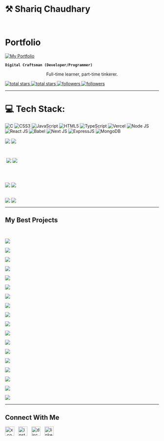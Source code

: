 <h1>⚒️ Shariq Chaudhary</h1>
<br />

# Portfolio
[![My Portfolio](https://img.shields.io/badge/My%20Portfolio-Click%20Here-blue?style=for-the-badge)](https://portfolio-sigma-rose-22.vercel.app/)

**`Digital Craftsman (Developer/Programmer)`**

<p align="center">Full-time learner, part-time tinkerer.</p>
<p align="left">
  <a href="https://github.com/0xshariq?tab=repositories&sort=stargazers#gh-light-mode-only">
    <img alt="total stars" title="Total stars on GitHub" src="https://custom-icon-badges.demolab.com/github/stars/0xshariq?color=3ea97d&style=for-the-badge&labelColor=40b682&logo=star#gh-light-mode-only">
  </a>
  
  <a href="https://github.com/0xshariq?tab=repositories&sort=stargazers#gh-dark-mode-only">
    <img alt="total stars" title="Total stars on GitHub" src="https://custom-icon-badges.demolab.com/github/stars/0xshariq?color=655489&style=for-the-badge&labelColor=c691e9&logo=star#gh-dark-mode-only">
  </a>
  
  <a href="https://github.com/0xshariq?tab=followers#gh-light-mode-only">
    <img alt="followers" title="Follow me on Github" src="https://custom-icon-badges.demolab.com/github/followers/0xshariq?color=2c4954&labelColor=2c3e50&style=for-the-badge&logo=person-add&label=Followers#gh-light-mode-only">
  </a>
    
  <a href="https://github.com/0xshariq?tab=followers#gh-dark-mode-only">
    <img alt="followers" title="Follow me on Github" src="https://custom-icon-badges.demolab.com/github/followers/0xshariq?color=dacc84&labelColor=f9e692&style=for-the-badge&logo=person-add&label=Followers#gh-dark-mode-only">
  </a>
</p>

---

# 💻 Tech Stack:
![C](https://img.shields.io/badge/c-%2300599C.svg?style=for-the-badge&logo=c&logoColor=white)
![CSS3](https://img.shields.io/badge/css3-%231572B6.svg?style=for-the-badge&logo=css3&logoColor=white)
![JavaScript](https://img.shields.io/badge/javascript-%23323330.svg?style=for-the-badge&logo=javascript&logoColor=%23F7DF1E)
![HTML5](https://img.shields.io/badge/html5-%23E34F26.svg?style=for-the-badge&logo=html5&logoColor=white)
![TypeScript](https://img.shields.io/badge/typescript-%23007ACC.svg?style=for-the-badge&logo=typescript&logoColor=white)
![Vercel](https://img.shields.io/badge/vercel-%23000000.svg?style=for-the-badge&logo=vercel&logoColor=white)
![Node JS](https://img.shields.io/badge/node.js-6DA55F?style=for-the-badge&logo=node.js&logoColor=white)
![React JS](https://img.shields.io/badge/react-%2320232a.svg?style=for-the-badge&logo=react&logoColor=%2361DAFB)
![Babel](https://img.shields.io/badge/Babel-F9DC3e?style=for-the-badge&logo=babel&logoColor=black)
![Next JS](https://img.shields.io/badge/next.js-%2320232a.svg?style=for-the-badge&logo=next.js&logoColor=%2361DAFB)
![ExpressJS](https://img.shields.io/badge/express.js-%23404d59.svg?style=for-the-badge&logo=express&logoColor=%2361DAFB)
![MongoDB](https://img.shields.io/badge/mongodb-%234ea94b.svg?style=for-the-badge&logo=mongodb&logoColor=white)

<p><a href="https://github.com/0xshariq#gh-dark-mode-only" target="_blank"><img align="center" src="https://github-readme-stats.vercel.app/api/top-langs/?username=0xshariq&langs_count=6&show_icon=true&theme=nightowl#gh-dark-mode-only"></a>
  <a href="https://github.com/0xshariq#gh-light-mode-only" target="_blank"><img align="center" src="https://github-readme-stats.vercel.app/api/top-langs/?username=0xshariq&langs_count=6&show_icon=true&theme=vue#gh-light-mode-only"></a>
</p>

<br />

<p>&nbsp;<a href="https://github.com/0xshariq#gh-dark-mode-only" target="_blank"><img align="center" src="https://github-readme-stats.vercel.app/api?username=0xshariq&count_private=true&show_icons=true&theme=nightowl#gh-dark-mode-only"></a>
<a href="https://github.com/0xshariq#gh-light-mode-only" target="_blank"><img align="center" src="https://github-readme-stats.vercel.app/api?username=0xshariq&count_private=true&show_icons=true&theme=vue#gh-light-mode-only"></a>
</p>
<br>
<br />

<p><a href="https://github.com/0xshariq#gh-dark-mode-only" target="_blank"><img align="center" src="https://github-readme-streak-stats-seven-chi.vercel.app?user=0xshariq&theme=nightowl#gh-dark-mode-only"></a>
<a href="https://github.com/0xshariq#gh-light-mode-only" target="_blank"><img align="center" src="https://github-readme-streak-stats-seven-chi.vercel.app?user=0xshariq&theme=vue#gh-light-mode-only"></a>
<br/>
<br />

<p><a href="https://github.com/0xshariq#gh-dark-mode-only" target="_blank"><img align="center" src="https://github-readme-activity-graph.vercel.app/graph?username=0xshariq&theme=nightowl#gh-dark-mode-only"></a>
<a href="https://github.com/0xshariq#gh-light-mode-only" target="_blank"><img align="center" src="https://github-readme-activity-graph.vercel.app/graph?username=0xshariq&theme=vue#gh-light-mode-only"></a>
<br/>

---
<h2>My Best Projects</h2>
<br />
<p><a href="https://github.com/0xshariq/quran-next-app#gh-dark-mode-only" target="_blank"><img align="center" src="https://github-readme-stats.vercel.app/api/pin/?username=0xshariq&repo=quran-next-app&theme=nightowl#gh-dark-mode-only"></a>
<p><a href="https://github.com/0xshariq/quran-next-app#gh-light-mode-only" target="_blank"><img align="center" src="https://github-readme-stats.vercel.app/api/pin/?username=0xshariq&repo=quran-next-app&theme=vue#gh-light-mode-only"></a>
<br />

<p><a href="https://github.com/0xshariq/extra-care-medical-center#gh-dark-mode-only" target="_blank"><img align="center" src="https://github-readme-stats.vercel.app/api/pin/?username=0xshariq&repo=extra-care-medical-center&theme=nightowl#gh-dark-mode-only"></a>
<p><a href="https://github.com/0xshariq/extra-care-medical-center#gh-light-mode-only" target="_blank"><img align="center" src="https://github-readme-stats.vercel.app/api/pin/?username=0xshariq&repo=extra-care-medical-center&theme=vue#gh-light-mode-only"></a>
<br />
<p><a href="https://github.com/0xshariq/service-website#gh-dark-mode-only" target="_blank"><img align="center" src="https://github-readme-stats.vercel.app/api/pin/?username=0xshariq&repo=service-website&theme=nightowl#gh-dark-mode-only"></a>
<p><a href="https://github.com/0xshariq/service-website#gh-light-mode-only" target="_blank"><img align="center" src="https://github-readme-stats.vercel.app/api/pin/?username=0xshariq&repo=service-website&theme=vue#gh-light-mode-only"></a>
<br/>
<p><a href="https://github.com/0xshariq/portfolio-website#gh-dark-mode-only" target="_blank"><img align="center" src="https://github-readme-stats.vercel.app/api/pin/?username=0xshariq&repo=portfolio-website&theme=nightowl#gh-dark-mode-only"></a>
<p><a href="https://github.com/0xshariq/portfolio-website#gh-light-mode-only" target="_blank"><img align="center" src="https://github-readme-stats.vercel.app/api/pin/?username=0xshariq&repo=portfolio-website&theme=vue#gh-light-mode-only"></a>
<br/>
<p><a href="https://github.com/0xshariq/saas-landing-page-app#gh-dark-mode-only" target="_blank"><img align="center" src="https://github-readme-stats.vercel.app/api/pin/?username=0xshariq&repo=saas-landing-page-app&theme=nightowl#gh-dark-mode-only"></a>
<p><a href="https://github.com/0xshariq/saas-landing-page-app#gh-light-mode-only" target="_blank"><img align="center" src="https://github-readme-stats.vercel.app/api/pin/?username=0xshariq&repo=saas-landing-page-app&theme=vue#gh-light-mode-only"></a>
<br/>
<p><a href="https://github.com/0xshariq/api-docs#gh-dark-mode-only" target="_blank"><img align="center" src="https://github-readme-stats.vercel.app/api/pin/?username=0xshariq&repo=api-docs&theme=nightowl#gh-dark-mode-only"></a>
<p><a href="https://github.com/0xshariq/api-docs#gh-light-mode-only" target="_blank"><img align="center" src="https://github-readme-stats.vercel.app/api/pin/?username=0xshariq&repo=api-docs&theme=vue#gh-light-mode-only"></a>
<br/>
<p><a href="https://github.com/0xshariq/weather-api#gh-dark-mode-only" target="_blank"><img align="center" src="https://github-readme-stats.vercel.app/api/pin/?username=0xshariq&repo=weather-api&theme=nightowl#gh-dark-mode-only"></a>
<p><a href="https://github.com/0xshariq/weather-api#gh-light-mode-only" target="_blank"><img align="center" src="https://github-readme-stats.vercel.app/api/pin/?username=0xshariq&repo=weather-api&theme=vue#gh-light-mode-only"></a>
<br/>
<p><a href="https://github.com/0xshariq/quran-api#gh-dark-mode-only" target="_blank"><img align="center" src="https://github-readme-stats.vercel.app/api/pin/?username=0xshariq&repo=quran-api&theme=nightowl#gh-dark-mode-only"></a>
<p><a href="https://github.com/0xshariq/quran-api#gh-light-mode-only" target="_blank"><img align="center" src="https://github-readme-stats.vercel.app/api/pin/?username=0xshariq&repo=quran-api&theme=vue#gh-light-mode-only"></a>
<br/>
<p><a href="https://github.com/0xshariq/user_authentication_api#gh-dark-mode-only" target="_blank"><img align="center" src="https://github-readme-stats.vercel.app/api/pin/?username=0xshariq&repo=user_authentication_api&theme=nightowl#gh-dark-mode-only"></a>
<p><a href="https://github.com/0xshariq/user_authentication_api#gh-light-mode-only" target="_blank"><img align="center" src="https://github-readme-stats.vercel.app/api/pin/?username=0xshariq&repo=user_authentication_api&theme=vue#gh-light-mode-only"></a>

---
<h2>Connect With Me</h2>
<p align="left">
<a href="https://x.com/Sharique_Ch" target="_blank"><img align="left" width="30px" style="padding-right:10px;" src="https://raw.githubusercontent.com/rahuldkjain/github-profile-readme-generator/master/src/images/icons/Social/twitter.svg" alt="x.com/Sharique_Ch"></a>
<a href="https://instagram.com/sharique1303" target="_blank"><img align="left" width="30px" style="padding-right:10px;" src="https://raw.githubusercontent.com/rahuldkjain/github-profile-readme-generator/master/src/images/icons/Social/instagram.svg" alt="instagram.com/sharique1303"></a>
<a href="https://discordapp.com/users/0xshariq" target="_blank"><img align="left" width="30px" style="padding-right:10px" src="https://raw.githubusercontent.com/rahuldkjain/github-profile-readme-generator/master/src/images/icons/Social/discord.svg" alt="discordapp.com/users/0xshariq"></a>
<a href="https://linkedin.com/in/0xshariq" target="_blank"><img align="left" alt="linkedin" width="30px" style="padding-right: 10px;" src="https://cdn.jsdelivr.net/gh/devicons/devicon/icons/linkedin/linkedin-original.svg"></a>
</p>
